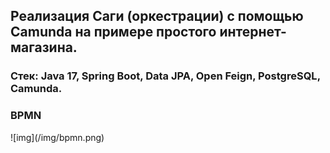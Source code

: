 <h2>Реализация Саги (оркестрации) с помощью Camunda на примере простого интернет-магазина.</h2>
<h3>Стек: Java 17, Spring Boot, Data JPA, Open Feign, PostgreSQL, Camunda.</h3>
<h3>BPMN</h3>
![img](/img/bpmn.png)
